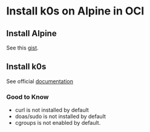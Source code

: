 # Install k0s on Alpine in OCI

## Install Alpine

See this [gist](https://gist.github.com/unixfox/05d661094e646947c4b303f19f9bae11).

## Install k0s

See official [documentation](https://docs.k0sproject.io/head/install/)

### Good to Know

- curl is not installed by default
- doas/sudo is not installed by default
- cgroups is not enabled by default.
